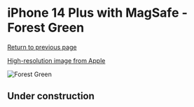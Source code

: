 # iPhone 14 Plus with MagSafe - Forest Green

[Return to previous page](/iphone_14)

[High-resolution image from Apple](https://store.storeimages.cdn-apple.com/8756/as-images.apple.com/is/MPPA3?wid=4500&hei=4500&fmt=png)

<div style="width: 500px"><img src="/almost_uncompressed/MPPA3.webp" alt="Forest Green"></div>

## Under construction
